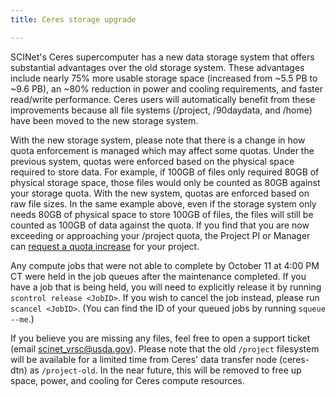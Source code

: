 ```yaml
---
title: Ceres storage upgrade

---
```

SCINet's Ceres supercomputer has a new data storage system that offers substantial advantages over the old storage system. These advantages include nearly 75% more usable storage space (increased from ~5.5 PB to ~9.6 PB), an ~80% reduction in power and cooling requirements, and faster read/write performance. Ceres users will automatically benefit from these improvements because all file systems (/project, /90daydata, and /home) have been moved to the new storage system. <!--excerpt-->

With the new storage system, please note that there is a change in how quota enforcement is managed which may affect some quotas. Under the previous system, quotas were enforced based on the physical space required to store data.  For example, if 100GB of files only required 80GB of physical storage space, those files would only be counted as 80GB against your storage quota.  With the new system, quotas are enforced based on raw file sizes.  In the same example above, even if the storage system only needs 80GB of physical space to store 100GB of files, the files will still be counted as 100GB of data against the quota. If you find that you are now exceeding or approaching your /project quota, the Project PI or Manager can [request a quota increase](/support/request#to-request-a-quota-increase-for-an-existing-scinet-project) for your project.  
 
Any compute jobs that were not able to complete by October 11 at 4:00 PM CT were held in the job queues after the maintenance completed. If you have a job that is being held, you will need to explicitly release it by running `scontrol release <JobID>`. If you wish to cancel the job instead, please run `scancel <JobID>`. (You can find the ID of your queued jobs by running `squeue --me`.)
 
If you believe you are missing any files, feel free to open a support ticket (email [scinet_vrsc@usda.gov](scinet_vrsc@usda.gov)).  Please note that the old `/project` filesystem will be available for a limited time from Ceres' data transfer node (ceres-dtn) as `/project-old`. In the near future, this will be removed to free up space, power, and cooling for Ceres compute resources.
